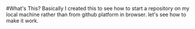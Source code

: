 #What's This?
Basically I created this to see how to start a repository on my local machine rather than from github platform in browser.
let's see how to make it work.
